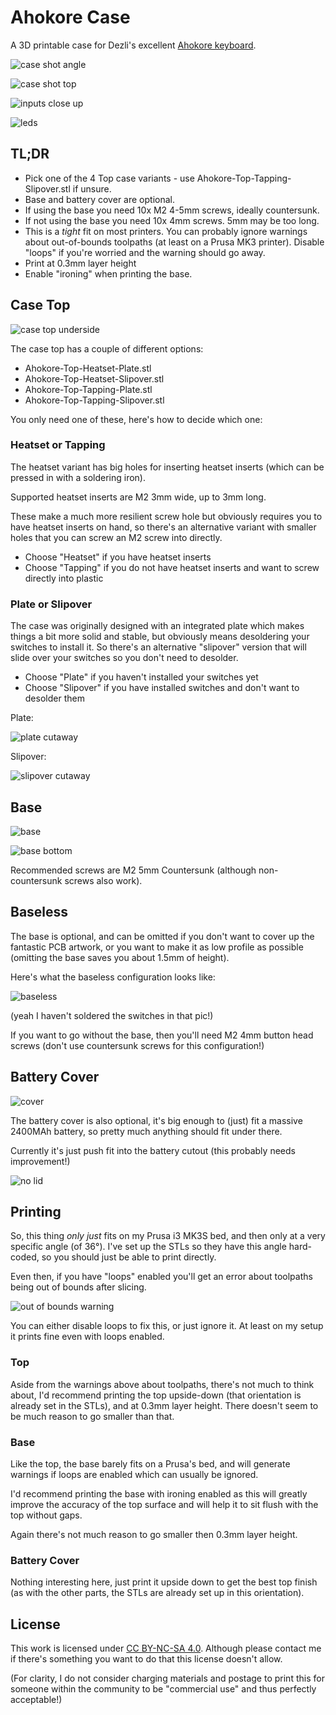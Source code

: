 # Ahokore Case

A 3D printable case for Dezli's excellent [Ahokore keyboard](https://github.com/dezlidezlidezli/ahokore).

![case shot angle](pics/glam_1.jpeg)

![case shot top](pics/glam_2.jpeg)

![inputs close up](pics/input_close.jpeg)

![leds](pics/leds.jpeg)

## TL;DR

 * Pick one of the 4 Top case variants - use Ahokore-Top-Tapping-Slipover.stl
   if unsure.
 * Base and battery cover are optional.
 * If using the base you need 10x M2 4-5mm screws, ideally countersunk.
 * If not using the base you need 10x 4mm screws. 5mm may be too long.
 * This is a *tight* fit on most printers. You can probably ignore warnings
   about out-of-bounds toolpaths (at least on a Prusa MK3 printer). Disable
   "loops" if you're worried and the warning should go away.
 * Print at 0.3mm layer height
 * Enable "ironing" when printing the base.

## Case Top

![case top underside](pics/model_top_underside.png)

The case top has a couple of different options:

 * Ahokore-Top-Heatset-Plate.stl
 * Ahokore-Top-Heatset-Slipover.stl
 * Ahokore-Top-Tapping-Plate.stl
 * Ahokore-Top-Tapping-Slipover.stl

You only need one of these, here's how to decide which one:

### Heatset or Tapping

The heatset variant has big holes for inserting heatset inserts (which can be
pressed in with a soldering iron).

Supported heatset inserts are M2 3mm wide, up to 3mm long.

These make a much more resilient screw hole but obviously requires you to have
heatset inserts on hand, so there's an alternative variant with smaller holes
that you can screw an M2 screw into directly.

 * Choose "Heatset" if you have heatset inserts
 * Choose "Tapping" if you do not have heatset inserts and want to screw directly into plastic

### Plate or Slipover

The case was originally designed with an integrated plate which makes things a
bit more solid and stable, but obviously means desoldering your switches to
install it. So there's an alternative "slipover" version that will slide over
your switches so you don't need to desolder.

 * Choose "Plate" if you haven't installed your switches yet
 * Choose "Slipover" if you have installed switches and don't want to desolder them

Plate:

![plate cutaway](pics/plate.png)

Slipover:

![slipover cutaway](pics/slipover.png)

## Base

![base](pics/model_base.png)

![base bottom](pics/base_bottom.jpeg)

Recommended screws are M2 5mm Countersunk (although non-countersunk screws also
work).

## Baseless

The base is optional, and can be omitted if you don't want to cover up the
fantastic PCB artwork, or you want to make it as low profile as possible
(omitting the base saves you about 1.5mm of height).

Here's what the baseless configuration looks like:

![baseless](pics/baseless.jpeg)

(yeah I haven't soldered the switches in that pic!)

If you want to go without the base, then you'll need M2 4mm button head screws
(don't use countersunk screws for this configuration!)

## Battery Cover

![cover](pics/cover.png)

The battery cover is also optional, it's big enough to (just) fit a massive
2400MAh battery, so pretty much anything should fit under there.

Currently it's just push fit into the battery cutout (this probably needs
improvement!)

![no lid](pics/no_lid.jpeg)

## Printing

So, this thing *only just* fits on my Prusa i3 MK3S bed, and then only at a
very specific angle (of 36°). I've set up the STLs so they have this angle
hard-coded, so you should just be able to print directly.

Even then, if you have "loops" enabled you'll get an error about toolpaths
being out of bounds after slicing.

![out of bounds warning](pics/oob.png)

You can either disable loops to fix this, or just ignore it. At least on my
setup it prints fine even with loops enabled.

### Top

Aside from the warnings above about toolpaths, there's not much to think about,
I'd recommend printing the top upside-down (that orientation is already set in
the STLs), and at 0.3mm layer height. There doesn't seem to be much reason to go
smaller than that.

### Base

Like the top, the base barely fits on a Prusa's bed, and will generate warnings
if loops are enabled which can usually be ignored.

I'd recommend printing the base with ironing enabled as this will greatly
improve the accuracy of the top surface and will help it to sit flush with
the top without gaps.

Again there's not much reason to go smaller then 0.3mm layer height.

### Battery Cover

Nothing interesting here, just print it upside down to get the best top finish
(as with the other parts, the STLs are already set up in this orientation).

## License

This work is licensed under [CC BY-NC-SA 4.0](https://creativecommons.org/licenses/by-nc-sa/4.0/).
Although please contact me if there's something you want to do that this
license doesn't allow.

(For clarity, I do not consider charging materials and postage to print this for
someone within the community to be "commercial use" and thus perfectly acceptable!)

